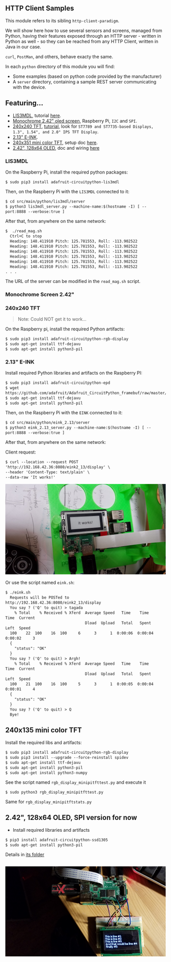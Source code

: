 ## HTTP Client Samples
This module refers to its sibling `http-client-paradigm`.

We will show here how to use several sensors and screens, managed from Python,
having their features exposed through an HTTP server - written in Python as well -
so they can be reached from any HTTP Client, written in Java in our case.

`curl`, `PostMan`, and others, behave exacty the same.

In each `python` directory of this module you will find:
- Some examples (based on python code provided by the manufacturer)
- A `server` directory, containing a sample REST server communicating with the device.

## Featuring...
- [LIS3MDL](https://www.adafruit.com/product/4479), tutorial [here](https://learn.adafruit.com/lis3mdl-triple-axis-magnetometer).
- [Monochrome 2.42" oled screen](https://learn.adafruit.com/1-5-and-2-4-monochrome-128x64-oled-display-module?view=all), Raspberry Pi, `I2C` and `SPI`.
- [240x240 TFT](https://www.adafruit.com/product/3787), [tutorial](https://learn.adafruit.com/adafruit-1-3-and-1-54-240-x-240-wide-angle-tft-lcd-displays?view=all), look for `ST7789 and ST7735-based Displays, 1.3", 1.54", and 2.0" IPS TFT Display`.
- [2.13" E-INK](https://learn.adafruit.com/2-13-in-e-ink-bonnet?view=all).
- [240x351 mini color TFT](https://www.adafruit.com/product/4393), setup doc [here](https://learn.adafruit.com/adafruit-mini-pitft-135x240-color-tft-add-on-for-raspberry-pi?view=all#attaching-3044215-2).
- [2.42", 128x64 OLED](http://adafu.it/2719), doc and wiring [here](https://learn.adafruit.com/1-5-and-2-4-monochrome-128x64-oled-display-module?view=all#adafruit-oled-display-spi-wiring-3046037-6)
  
### LIS3MDL
On the Raspberry Pi, install the required python packages:
```
$ sudo pip3 install adafruit-circuitpython-lis3mdl
```
Then, on the Raspberry Pi with the `LIS3MDL` connected to it: 
```
$ cd src/main/python/lis3mdl/server
$ python3 lis3mdl_server.py --machine-name:$(hostname -I) [ --port:8888 --verbose:true ]
```
After that, from anywhere on the same network:
```
$  ./read_mag.sh 
  Ctrl+C to stop
  Heading: 148.411910 Pitch: 125.781553, Roll: -113.902522
  Heading: 148.411910 Pitch: 125.781553, Roll: -113.902522
  Heading: 148.411910 Pitch: 125.781553, Roll: -113.902522
  Heading: 148.411910 Pitch: 125.781553, Roll: -113.902522
  Heading: 148.411910 Pitch: 125.781553, Roll: -113.902522
  Heading: 148.411910 Pitch: 125.781553, Roll: -113.902522
. . .
```
The URL of the server can be modified in the `read_mag.sh` script. 

### Monochrome Screen 2.42"


### 240x240 TFT
> Note: Could NOT get it to work...

On the Raspberry pi, install the required Python artifacts:
```
$ sudo pip3 install adafruit-circuitpython-rgb-display
$ sudo apt-get install ttf-dejavu
$ sudo apt-get install python3-pil
```

### 2.13" E-INK
Install required Python libraries and artifacts on the Raspberry PI:
```
$ sudo pip3 install adafruit-circuitpython-epd
$ wget https://github.com/adafruit/Adafruit_CircuitPython_framebuf/raw/master/examples/font5x8.bin
$ sudo apt-get install ttf-dejavu
$ sudo apt-get install python3-pil
```

Then, on the Raspberry Pi with the `EINK` connected to it: 
```
$ cd src/main/python/eink_2.13/server
$ python3 eink_2.13_server.py --machine-name:$(hostname -I) [ --port:8888 --verbose:true ]
```
After that, from anywhere on the same network:

Client request:
```
$ curl --location --request POST 'http://192.168.42.36:8080/eink2_13/display' \
--header 'Content-Type: text/plain' \
--data-raw 'It works!'
```
![e-ink](./images/eink.jpg)

Or use the script named `eink.sh`:
```
$ ./eink.sh 
  Requests will be POSTed to http://192.168.42.36:8080/eink2_13/display
  You say ? ('Q' to quit) > tagada
    % Total    % Received % Xferd  Average Speed   Time    Time     Time  Current
                                   Dload  Upload   Total   Spent    Left  Speed
  100    22  100    16  100     6      3      1  0:00:06  0:00:04  0:00:02     3
  {
    "status": "OK"
  }
  You say ? ('Q' to quit) > Argh!
    % Total    % Received % Xferd  Average Speed   Time    Time     Time  Current
                                   Dload  Upload   Total   Spent    Left  Speed
  100    21  100    16  100     5      3      1  0:00:05  0:00:04  0:00:01     4
  {
    "status": "OK"
  }
  You say ? ('Q' to quit) > Q
  Bye!
```

## 240x135 mini color TFT
Install the required libs and artifacts:
```
$ sudo pip3 install adafruit-circuitpython-rgb-display
$ sudo pip3 install --upgrade --force-reinstall spidev
$ sudo apt-get install ttf-dejavu 
$ sudo apt-get install python3-pil
$ sudo apt-get install python3-numpy
```
See the script named `rgb_display_minipitfttest.py` and execute it
```
$ sudo python3 rgb_display_minipitfttest.py
```
Same for `rgb_display_minipitftstats.py`

## 2.42", 128x64 OLED, SPI version for now
- Install required libraries and artifacts
```
$ pip3 install adafruit-circuitpython-ssd1305
$ sudo apt-get install python3-pil
```
Details in [its folder](./src/main/python/2.42in.128x64OLED/README.md)

![ssd1305](./images/ssd1305.jpg)
---
 